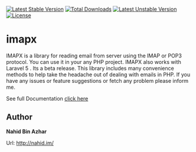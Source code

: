 [![Latest Stable Version](https://poser.pugx.org/nahidz/imapx/v/stable)](https://packagist.org/packages/nahidz/imapx) [![Total Downloads](https://poser.pugx.org/nahidz/imapx/downloads)](https://packagist.org/packages/nahidz/imapx) [![Latest Unstable Version](https://poser.pugx.org/nahidz/imapx/v/unstable)](https://packagist.org/packages/nahidz/imapx) [![License](https://poser.pugx.org/nahidz/imapx/license)](https://packagist.org/packages/nahidz/imapx)


# imapx
IMAPX is a library for reading email from server using the IMAP or POP3 protocol. You can use it in your any PHP project. IMAPX also works with Laravel 5 . Its a beta release. This library includes many convenience methods to help take the headache out of dealing with emails in PHP. If you have any issues or feature suggestions or fetch any problem please inform me.

See full Documentation [click here](http://nahid.im/diary/read/8)

## Author
**Nahid Bin Azhar**

Url: http://nahid.im/

